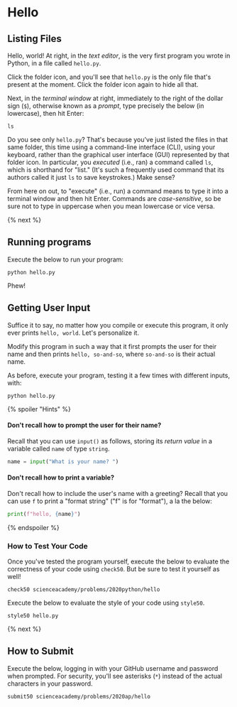 # Hello

## Listing Files

Hello, world! At right, in the *text editor*, is the very first program you wrote in Python, in a file called `hello.py`.

Click the folder icon, and you'll see that `hello.py` is the only file that's present at the moment. Click the folder icon again to hide all that.

Next, in the *terminal window* at right, immediately to the right of the dollar sign (`$`), otherwise known as a *prompt*, type precisely the below (in lowercase), then hit Enter:

```
ls
```

Do you see only `hello.py`? That's because you've just listed the files in that same folder, this time using a command-line interface (CLI), using your keyboard, rather than the graphical user interface (GUI) represented by that folder icon. In particular, you *executed* (i.e., ran) a command called `ls`, which is shorthand for "list." (It's such a frequently used command that its authors called it just `ls` to save keystrokes.) Make sense?

From here on out, to "execute" (i.e., run) a command means to type it into a terminal window and then hit Enter. Commands are *case-sensitive*, so be sure not to type in uppercase when you mean lowercase or vice versa.

{% next %}

## Running programs

Execute the below to run your program:

```
python hello.py
```

Phew!

## Getting User Input

Suffice it to say, no matter how you compile or execute this program, it only ever prints `hello, world`. Let's personalize it.

Modify this program in such a way that it first prompts the user for their name and then prints `hello, so-and-so`, where `so-and-so` is their actual name.

As before, execute your program, testing it a few times with different inputs, with:

```
python hello.py
```

{% spoiler "Hints" %}

#### Don't recall how to prompt the user for their name?

Recall that you can use `input()` as follows, storing its *return value* in a variable called `name` of type `string`.

```python
name = input("What is your name? ")
```

#### Don't recall how to print a variable?

Don't recall how to include the user's name with a greeting? Recall that you can use `f` to print a "format string" ("f" is for "format"), a la the below:

```python
print(f"hello, {name}")
```

{% endspoiler %}

### How to Test Your Code

Once you've tested the program yourself, execute the below to evaluate the correctness of your code using `check50`. But be sure to test it yourself as well!

```
check50 scienceacademy/problems/2020python/hello
```

Execute the below to evaluate the style of your code using `style50`.

```
style50 hello.py
```

{% next %}

## How to Submit

Execute the below, logging in with your GitHub username and password when prompted. For security, you'll see asterisks (`*`) instead of the actual characters in your password.

```
submit50 scienceacademy/problems/2020ap/hello
```
